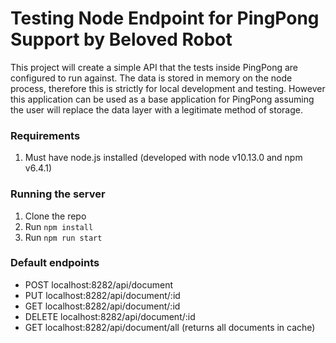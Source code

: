 # Testing Node Endpoint for PingPong Support by Beloved Robot

This project will create a simple API that the tests inside PingPong are configured to run against. The data is stored in memory on the node process, therefore this is strictly for local development and testing. However this application can be used as a base application for PingPong assuming the user will replace the data layer with a legitimate method of storage.

### Requirements
1. Must have node.js installed (developed with node v10.13.0 and npm v6.4.1)

### Running the server
1. Clone the repo
2. Run ```npm install```
3. Run ```npm run start```

### Default endpoints
- POST localhost:8282/api/document
- PUT localhost:8282/api/document/:id
- GET localhost:8282/api/document/:id
- DELETE localhost:8282/api/document/:id
- GET localhost:8282/api/document/all (returns all documents in cache)

